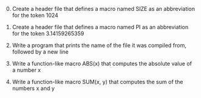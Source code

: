 0. Create a header file that defines a macro named SIZE as an abbreviation for the token 1024

1. Create a header file that defines a macro named PI as an abbreviation for the token 3.14159265359

2. Write a program that prints the name of the file it was compiled from, followed by a new line

3. Write a function-like macro ABS(x) that computes the absolute value of a number x

4. Write a function-like macro SUM(x, y) that computes the sum of the numbers x and y
